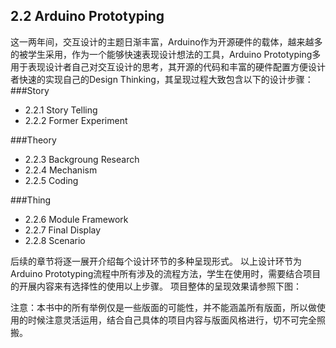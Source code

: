 ## 2.2 Arduino Prototyping
这一两年间，交互设计的主题日渐丰富，Arduino作为开源硬件的载体，越来越多的被学生采用，作为一个能够快速表现设计想法的工具，Arduino Prototyping多用于表现设计者自己对交互设计的思考，其开源的代码和丰富的硬件配置方便设计者快速的实现自己的Design Thinking，其呈现过程大致包含以下的设计步骤：
###Story
* 2.2.1 Story Telling
* 2.2.2 Former Experiment

###Theory
* 2.2.3 Backgroung Research
* 2.2.4 Mechanism
* 2.2.5 Coding

###Thing
* 2.2.6 Module Framework
* 2.2.7 Final Display
* 2.2.8 Scenario

后续的章节将逐一展开介绍每个设计环节的多种呈现形式。
以上设计环节为Arduino Prototyping流程中所有涉及的流程方法，学生在使用时，需要结合项目的开展内容来有选择性的使用以上步骤。
项目整体的呈现效果请参照下图：



注意：本书中的所有举例仅是一些版面的可能性，并不能涵盖所有版面，所以做使用的时候注意灵活运用，结合自己具体的项目内容与版面风格进行，切不可完全照搬。